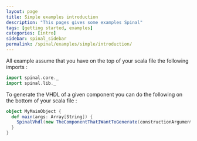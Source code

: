 ```yaml
---
layout: page
title: Simple examples introduction
description: "This pages gives some examples Spinal"
tags: [getting started, examples]
categories: [intro]
sidebar: spinal_sidebar
permalink: /spinal/examples/simple/introduction/
---
```


All example assume that you have on the top of your scala file the following imports :

```scala
import spinal.core._
import spinal.lib._
```

To generate the VHDL of a given component you can do the following on the bottom of your scala file :

```scala
object MyMainObject {
  def main(args: Array[String]) {
    SpinalVhdl(new TheComponentThatIWantToGenerate(constructionArguments))   //Or SpinalVerilog
  }
}
```
